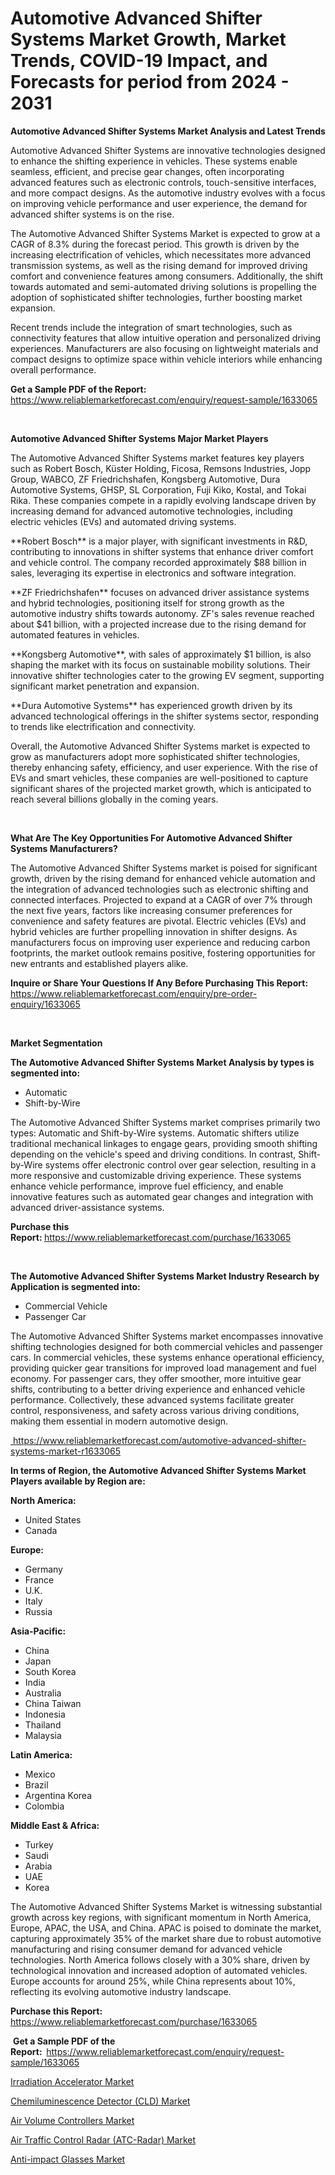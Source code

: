 <p><h1>Automotive Advanced Shifter Systems Market Growth, Market Trends, COVID-19 Impact, and Forecasts for period from 2024 - 2031</h1></p><p><strong>Automotive Advanced Shifter Systems Market Analysis and Latest Trends</strong></p>
<p><p>Automotive Advanced Shifter Systems are innovative technologies designed to enhance the shifting experience in vehicles. These systems enable seamless, efficient, and precise gear changes, often incorporating advanced features such as electronic controls, touch-sensitive interfaces, and more compact designs. As the automotive industry evolves with a focus on improving vehicle performance and user experience, the demand for advanced shifter systems is on the rise.</p><p>The Automotive Advanced Shifter Systems Market is expected to grow at a CAGR of 8.3% during the forecast period. This growth is driven by the increasing electrification of vehicles, which necessitates more advanced transmission systems, as well as the rising demand for improved driving comfort and convenience features among consumers. Additionally, the shift towards automated and semi-automated driving solutions is propelling the adoption of sophisticated shifter technologies, further boosting market expansion. </p><p>Recent trends include the integration of smart technologies, such as connectivity features that allow intuitive operation and personalized driving experiences. Manufacturers are also focusing on lightweight materials and compact designs to optimize space within vehicle interiors while enhancing overall performance.</p></p>
<p><strong>Get a Sample PDF of the Report:&nbsp;</strong> <a href="https://www.reliablemarketforecast.com/enquiry/request-sample/1633065?utm_campaign=1169&utm_medium=2&utm_source=Github&utm_content=ia&utm_term=27102024&utm_id=automotive-advanced-shifter-systems">https://www.reliablemarketforecast.com/enquiry/request-sample/1633065</a></p>
<p>&nbsp;</p>
<p><strong>Automotive Advanced Shifter Systems Major Market Players</strong></p>
<p><p>The Automotive Advanced Shifter Systems market features key players such as Robert Bosch, Küster Holding, Ficosa, Remsons Industries, Jopp Group, WABCO, ZF Friedrichshafen, Kongsberg Automotive, Dura Automotive Systems, GHSP, SL Corporation, Fuji Kiko, Kostal, and Tokai Rika. These companies compete in a rapidly evolving landscape driven by increasing demand for advanced automotive technologies, including electric vehicles (EVs) and automated driving systems.</p><p>**Robert Bosch** is a major player, with significant investments in R&D, contributing to innovations in shifter systems that enhance driver comfort and vehicle control. The company recorded approximately $88 billion in sales, leveraging its expertise in electronics and software integration.</p><p>**ZF Friedrichshafen** focuses on advanced driver assistance systems and hybrid technologies, positioning itself for strong growth as the automotive industry shifts towards autonomy. ZF's sales revenue reached about $41 billion, with a projected increase due to the rising demand for automated features in vehicles.</p><p>**Kongsberg Automotive**, with sales of approximately $1 billion, is also shaping the market with its focus on sustainable mobility solutions. Their innovative shifter technologies cater to the growing EV segment, supporting significant market penetration and expansion.</p><p>**Dura Automotive Systems** has experienced growth driven by its advanced technological offerings in the shifter systems sector, responding to trends like electrification and connectivity. </p><p>Overall, the Automotive Advanced Shifter Systems market is expected to grow as manufacturers adopt more sophisticated shifter technologies, thereby enhancing safety, efficiency, and user experience. With the rise of EVs and smart vehicles, these companies are well-positioned to capture significant shares of the projected market growth, which is anticipated to reach several billions globally in the coming years.</p></p>
<p>&nbsp;</p>
<p><strong>What Are The Key Opportunities For Automotive Advanced Shifter Systems Manufacturers?</strong></p>
<p><p>The Automotive Advanced Shifter Systems market is poised for significant growth, driven by the rising demand for enhanced vehicle automation and the integration of advanced technologies such as electronic shifting and connected interfaces. Projected to expand at a CAGR of over 7% through the next five years, factors like increasing consumer preferences for convenience and safety features are pivotal. Electric vehicles (EVs) and hybrid vehicles are further propelling innovation in shifter designs. As manufacturers focus on improving user experience and reducing carbon footprints, the market outlook remains positive, fostering opportunities for new entrants and established players alike.</p></p>
<p><strong>Inquire or Share Your Questions If Any Before Purchasing This Report:</strong> <a href="https://www.reliablemarketforecast.com/enquiry/pre-order-enquiry/1633065?utm_campaign=1169&utm_medium=2&utm_source=Github&utm_content=ia&utm_term=27102024&utm_id=automotive-advanced-shifter-systems">https://www.reliablemarketforecast.com/enquiry/pre-order-enquiry/1633065</a></p>
<p>&nbsp;</p>
<p><strong>Market Segmentation</strong></p>
<p><strong>The Automotive Advanced Shifter Systems Market Analysis by types is segmented into:</strong></p>
<p><ul><li>Automatic</li><li>Shift-by-Wire</li></ul></p>
<p><p>The Automotive Advanced Shifter Systems market comprises primarily two types: Automatic and Shift-by-Wire systems. Automatic shifters utilize traditional mechanical linkages to engage gears, providing smooth shifting depending on the vehicle's speed and driving conditions. In contrast, Shift-by-Wire systems offer electronic control over gear selection, resulting in a more responsive and customizable driving experience. These systems enhance vehicle performance, improve fuel efficiency, and enable innovative features such as automated gear changes and integration with advanced driver-assistance systems.</p></p>
<p><strong>Purchase this Report:&nbsp;</strong><a href="https://www.reliablemarketforecast.com/purchase/1633065?utm_campaign=1169&utm_medium=2&utm_source=Github&utm_content=ia&utm_term=27102024&utm_id=automotive-advanced-shifter-systems">https://www.reliablemarketforecast.com/purchase/1633065</a></p>
<p>&nbsp;</p>
<p><strong>The Automotive Advanced Shifter Systems Market Industry Research by Application is segmented into:</strong></p>
<p><ul><li>Commercial Vehicle</li><li>Passenger Car</li></ul></p>
<p><p>The Automotive Advanced Shifter Systems market encompasses innovative shifting technologies designed for both commercial vehicles and passenger cars. In commercial vehicles, these systems enhance operational efficiency, providing quicker gear transitions for improved load management and fuel economy. For passenger cars, they offer smoother, more intuitive gear shifts, contributing to a better driving experience and enhanced vehicle performance. Collectively, these advanced systems facilitate greater control, responsiveness, and safety across various driving conditions, making them essential in modern automotive design.</p></p>
<p><a href="https://www.reliablemarketforecast.com/automotive-advanced-shifter-systems-market-r1633065?utm_campaign=1169&utm_medium=2&utm_source=Github&utm_content=ia&utm_term=27102024&utm_id=automotive-advanced-shifter-systems">&nbsp;https://www.reliablemarketforecast.com/automotive-advanced-shifter-systems-market-r1633065</a></p>
<p><strong>In terms of Region, the Automotive Advanced Shifter Systems Market Players available by Region are:</strong></p>
<p>
    <p> <strong> North America: </strong>
        <ul>
            <li>United States</li>
            <li>Canada</li>
        </ul>
        </p> 
    <p> <strong> Europe: </strong>
        <ul>
            <li>Germany</li>
            <li>France</li>
            <li>U.K.</li>
            <li>Italy</li>
            <li>Russia</li>
        </ul>
        </p> 
    <p> <strong> Asia-Pacific: </strong>
        <ul>
            <li>China</li>
            <li>Japan</li>
            <li>South Korea</li>
            <li>India</li>
            <li>Australia</li>
            <li>China Taiwan</li>
            <li>Indonesia</li>
            <li>Thailand</li>
            <li>Malaysia</li>
        </ul>
        </p> 
    <p> <strong> Latin America: </strong>
        <ul>
            <li>Mexico</li>
            <li>Brazil</li>
            <li>Argentina Korea</li>
            <li>Colombia</li>
        </ul>
        </p> 
    <p> <strong> Middle East & Africa: </strong>
        <ul>
            <li>Turkey</li>
            <li>Saudi</li>
            <li>Arabia</li>
            <li>UAE</li>
            <li>Korea</li>
        </ul>
    </p>
    </p>
<p><p>The Automotive Advanced Shifter Systems Market is witnessing substantial growth across key regions, with significant momentum in North America, Europe, APAC, the USA, and China. APAC is poised to dominate the market, capturing approximately 35% of the market share due to robust automotive manufacturing and rising consumer demand for advanced vehicle technologies. North America follows closely with a 30% share, driven by technological innovation and increased adoption of automated vehicles. Europe accounts for around 25%, while China represents about 10%, reflecting its evolving automotive industry landscape.</p></p>
<p><strong>Purchase this Report: </strong><a href="https://www.reliablemarketforecast.com/purchase/1633065?utm_campaign=1169&utm_medium=2&utm_source=Github&utm_content=ia&utm_term=27102024&utm_id=automotive-advanced-shifter-systems">https://www.reliablemarketforecast.com/purchase/1633065</a></p>
<p>&nbsp;<strong>Get a Sample PDF of the Report:&nbsp;&nbsp;</strong><a href="https://www.reliablemarketforecast.com/enquiry/request-sample/1633065?utm_campaign=1169&utm_medium=2&utm_source=Github&utm_content=ia&utm_term=27102024&utm_id=automotive-advanced-shifter-systems">https://www.reliablemarketforecast.com/enquiry/request-sample/1633065</a></p>
<p><strong></strong></p>
<p><p><a href="https://www.linkedin.com/pulse/irradiation-accelerator-market-strategic-insights-product-gsgje?trk=public_post_embed_feed-article-content&utm_campaign=1169&utm_medium=2&utm_source=Github&utm_content=ia&utm_term=27102024&utm_id=automotive-advanced-shifter-systems">Irradiation Accelerator Market</a></p><p><a href="https://issuu.com/reportprime-2/docs/chemiluminescence-detector-cld-mark_0776c02a527fc8?utm_campaign=1169&utm_medium=2&utm_source=Github&utm_content=ia&utm_term=27102024&utm_id=automotive-advanced-shifter-systems">Chemiluminescence Detector (CLD) Market</a></p><p><a href="https://github.com/bailee2qhthar/Market-Research-Report-List-1/blob/main/air-volume-controllers-market.md?utm_campaign=1169&utm_medium=2&utm_source=Github&utm_content=ia&utm_term=27102024&utm_id=automotive-advanced-shifter-systems">Air Volume Controllers Market</a></p><p><a href="https://issuu.com/reportprime-2/docs/air-traffic-control-radar-atc-radar_44825edb07b407?utm_campaign=1169&utm_medium=2&utm_source=Github&utm_content=ia&utm_term=27102024&utm_id=automotive-advanced-shifter-systems">Air Traffic Control Radar (ATC-Radar) Market</a></p><p><a href="https://www.linkedin.com/pulse/global-anti-impact-glasses-market-trends-insights-growth-uxuye?trk=public_post_embed_feed-article-content&utm_campaign=1169&utm_medium=2&utm_source=Github&utm_content=ia&utm_term=27102024&utm_id=automotive-advanced-shifter-systems">Anti-impact Glasses Market</a></p></p>